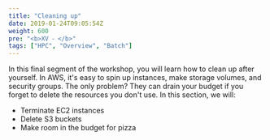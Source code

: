 ```yaml
---
title: "Cleaning up"
date: 2019-01-24T09:05:54Z
weight: 600 
pre: "<b>XV ⁃ </b>"
tags: ["HPC", "Overview", "Batch"]
---
```


In this final segment of the workshop, you will learn how to clean up after yourself. In AWS, it's easy to spin up instances, make storage volumes, and security groups. The only problem? They can drain your budget if you forget to delete the resources you don't use. In this section, we will:

-   Terminate EC2 instances
-	Delete S3 buckets
-	Make room in the budget for pizza
